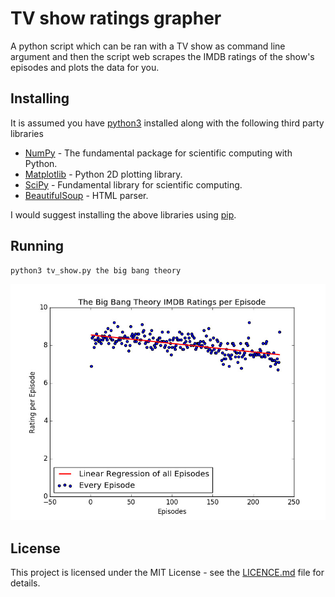 # TV show ratings grapher

A python script which can be ran with a TV show as command line argument and then the script web scrapes the IMDB ratings of the show's episodes and plots the data for you.

## Installing

It is assumed you have [python3](https://www.python.org/) installed along with the following third party libraries

* [NumPy](http://www.numpy.org/) - The fundamental package for scientific computing with Python.
* [Matplotlib](https://matplotlib.org/) - Python 2D plotting library.
* [SciPy](https://www.scipy.org/) - Fundamental library for scientific computing. 
* [BeautifulSoup](https://www.crummy.com/software/BeautifulSoup/bs4/doc/) - HTML parser.

I would suggest installing the above libraries using [pip](https://pypi.python.org/pypi/pip).

## Running

```bash
python3 tv_show.py the big bang theory
```

![](imgs/tbbt.jpg)

## License

This project is licensed under the MIT License - see the [LICENCE.md](LICENCE.md) file for details.
